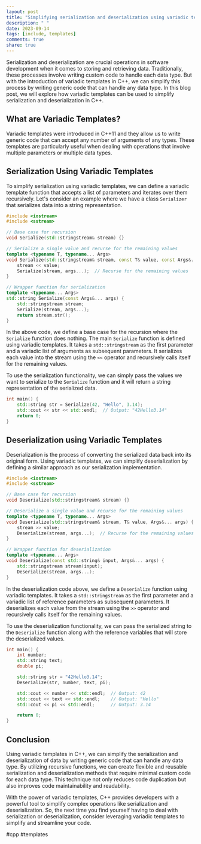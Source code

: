 ```yaml
---
layout: post
title: "Simplifying serialization and deserialization using variadic templates in C++"
description: " "
date: 2023-09-14
tags: [include, templates]
comments: true
share: true
---
```


Serialization and deserialization are crucial operations in software development when it comes to storing and retrieving data. Traditionally, these processes involve writing custom code to handle each data type. But with the introduction of variadic templates in C++, we can simplify this process by writing generic code that can handle any data type. In this blog post, we will explore how variadic templates can be used to simplify serialization and deserialization in C++.

## What are Variadic Templates?

Variadic templates were introduced in C++11 and they allow us to write generic code that can accept any number of arguments of any types. These templates are particularly useful when dealing with operations that involve multiple parameters or multiple data types.

## Serialization Using Variadic Templates

To simplify serialization using variadic templates, we can define a variadic template function that accepts a list of parameters and iterates over them recursively. Let's consider an example where we have a class `Serializer` that serializes data into a string representation.

```cpp
#include <iostream>
#include <sstream>

// Base case for recursion
void Serialize(std::stringstream& stream) {}

// Serialize a single value and recurse for the remaining values
template <typename T, typename... Args>
void Serialize(std::stringstream& stream, const T& value, const Args&... args) {
    stream << value;
    Serialize(stream, args...);  // Recurse for the remaining values
}

// Wrapper function for serialization
template <typename... Args>
std::string Serialize(const Args&... args) {
    std::stringstream stream;
    Serialize(stream, args...);
    return stream.str();
}
```

In the above code, we define a base case for the recursion where the `Serialize` function does nothing. The main `Serialize` function is defined using variadic templates. It takes a `std::stringstream` as the first parameter and a variadic list of arguments as subsequent parameters. It serializes each value into the stream using the `<<` operator and recursively calls itself for the remaining values.

To use the serialization functionality, we can simply pass the values we want to serialize to the `Serialize` function and it will return a string representation of the serialized data.

```cpp
int main() {
    std::string str = Serialize(42, "Hello", 3.14);
    std::cout << str << std::endl;  // Output: "42Hello3.14"
    return 0;
}
```

## Deserialization using Variadic Templates

Deserialization is the process of converting the serialized data back into its original form. Using variadic templates, we can simplify deserialization by defining a similar approach as our serialization implementation.

```cpp
#include <iostream>
#include <sstream>

// Base case for recursion
void Deserialize(std::stringstream& stream) {}

// Deserialize a single value and recurse for the remaining values
template <typename T, typename... Args>
void Deserialize(std::stringstream& stream, T& value, Args&... args) {
    stream >> value;
    Deserialize(stream, args...);  // Recurse for the remaining values
}

// Wrapper function for deserialization
template <typename... Args>
void Deserialize(const std::string& input, Args&... args) {
    std::stringstream stream(input);
    Deserialize(stream, args...);
}
```

In the deserialization code above, we define a `Deserialize` function using variadic templates. It takes a `std::stringstream` as the first parameter and a variadic list of reference parameters as subsequent parameters. It deserializes each value from the stream using the `>>` operator and recursively calls itself for the remaining values.

To use the deserialization functionality, we can pass the serialized string to the `Deserialize` function along with the reference variables that will store the deserialized values.

```cpp
int main() {
    int number;
    std::string text;
    double pi;

    std::string str = "42Hello3.14";
    Deserialize(str, number, text, pi);

    std::cout << number << std::endl;  // Output: 42
    std::cout << text << std::endl;    // Output: "Hello"
    std::cout << pi << std::endl;      // Output: 3.14

    return 0;
}
```

## Conclusion

Using variadic templates in C++, we can simplify the serialization and deserialization of data by writing generic code that can handle any data type. By utilizing recursive functions, we can create flexible and reusable serialization and deserialization methods that require minimal custom code for each data type. This technique not only reduces code duplication but also improves code maintainability and readability.

With the power of variadic templates, C++ provides developers with a powerful tool to simplify complex operations like serialization and deserialization. So, the next time you find yourself having to deal with serialization or deserialization, consider leveraging variadic templates to simplify and streamline your code.

#cpp #templates